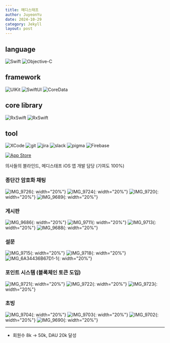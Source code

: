 ```yaml
---
title: 메디스태프
author: JuyeonYu
date: 2024-10-29
category: Jekyll
layout: post
---
```

language
----
![Swift](https://img.shields.io/badge/swift-F54A2A?style=for-the-badge&logo=swift&logoColor=white) 
![Objective-C](https://img.shields.io/badge/OBJECTIVE--C-233A95E3.svg?style=for-the-badge&logo=apple&logoColor=white)

framework
----
![UIKit](https://img.shields.io/badge/UIkit-000000?style=for-the-badge&logo=ios&logoColor=white) 
![SwiftUI](https://img.shields.io/badge/Swiftui-000000?style=for-the-badge&logo=ios&logoColor=white) 
![CoreData](https://img.shields.io/badge/coredata-000000?style=for-the-badge&logo=ios&logoColor=white) 

core library
----
![RxSwift](https://img.shields.io/badge/RxSwift-B7178C.svg?style=for-the-badge&logo=reactivex&logoColor=white)
![RxSwift](https://img.shields.io/badge/Reactorkit-B7178C.svg?style=for-the-badge&logo=reactivex&logoColor=white)

tool
----
![XCode](https://img.shields.io/badge/XCode-147EFB.svg?style=for-the-badge&logo=xcode&logoColor=white)
![git](https://img.shields.io/badge/git-F05032.svg?style=for-the-badge&logo=git&logoColor=white)
![jira](https://img.shields.io/badge/jira-0052CC.svg?style=for-the-badge&logo=xcode&logoColor=white)
![slack](https://img.shields.io/badge/slack-4A154B.svg?style=for-the-badge&logo=slack&logoColor=white)
![pigma](https://img.shields.io/badge/pigma-F24E1E.svg?style=for-the-badge&logo=figma&logoColor=white)
![Firebase](https://img.shields.io/badge/firebase-DD2C00.svg?style=for-the-badge&logo=Firebase&logoColor=white)


<!-- ![Objective-C](https://img.shields.io/badge/OBJECTIVE--C-%233A95E3.svg?style=for-the-badge&logo=apple&logoColor=white)
<img src="https://img.shields.io/badge/html5-E34F26?style=for-the-badge&logo=html5&logoColor=white"> -->

[![App Store](https://img.shields.io/badge/App_Store-0D96F6?style=for-the-badge&logo=app-store&logoColor=white)](https://apps.apple.com/kr/app/두두/id6449709551)

의사들의 블라인드, 메디스태프 iOS 앱 개발 담당 (기여도 100%)

### 종단간 암호화 채팅

![IMG_9726](https://github.com/user-attachments/assets/14422075-dc5d-4098-82e6-8fd0a803969d){: width="20%"} 
![IMG_9724](https://github.com/user-attachments/assets/d56558d9-994b-4284-af60-fedba0dbcabb){: width="20%"} 
![IMG_9720](https://github.com/user-attachments/assets/16d74ab7-7793-44b0-916e-17993cb16784){: width="20%"} 
![IMG_9689](https://github.com/user-attachments/assets/bed6c67a-30c7-4016-893b-cb7f23abe421){: width="20%"}

### 게시판
![IMG_9686](https://github.com/user-attachments/assets/e6e372fd-7edb-4c88-8504-2f637dcfd3fd){: width="20%"}
![IMG_9711](https://github.com/user-attachments/assets/0e0953b4-9c4c-48b7-862b-671e49054cf0){: width="20%"} 
![IMG_9713](https://github.com/user-attachments/assets/3654135f-0f09-4be1-a139-16403f2aa055){: width="20%"} 
![IMG_9688](https://github.com/user-attachments/assets/7340a979-a170-45a4-b33d-bd632d5be53a){: width="20%"} 

### 설문
![IMG_9715](https://github.com/user-attachments/assets/cb6adca5-d627-44c5-b2dc-ffa3e5236771){: width="20%"} 
![IMG_9718](https://github.com/user-attachments/assets/4d4a59d9-3c7d-4786-985f-80c07cfba2b9){: width="20%"} 
![IMG_6A34436B67D1-1](https://github.com/user-attachments/assets/06bbb202-3dfe-4fb0-abd4-e839709bc3f2){: width="20%"} 

### 포인트 시스템 (블록체인 토큰 도입)
![IMG_9721](https://github.com/user-attachments/assets/91f84a6c-f083-4972-9653-398aa447fe78){: width="20%"} 
![IMG_9722](https://github.com/user-attachments/assets/81b4bf42-733a-4eb8-a3b1-7564755920e8){: width="20%"} 
![IMG_9723](https://github.com/user-attachments/assets/cad4099b-68c5-4a44-950a-3054a4852de2){: width="20%"} 

### 초빙
![IMG_9704](https://github.com/user-attachments/assets/05198504-687b-4dda-9bba-9534bb1712c1){: width="20%"} 
![IMG_9703](https://github.com/user-attachments/assets/eb07f731-4576-4e70-9a3b-0178b8b7d388){: width="20%"} 
![IMG_9702](https://github.com/user-attachments/assets/3d9fe15c-7e84-41d9-b3a6-048952d04001){: width="20%"} 
![IMG_9690](https://github.com/user-attachments/assets/f29f7424-aac8-4d9d-9d6f-659f42138e93){: width="20%"}

-----
- 회원수 8k -> 50k, DAU 20k 달성